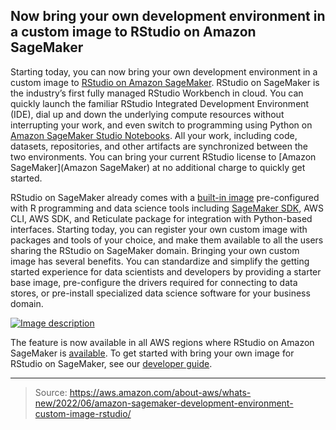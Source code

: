 ## Now bring your own development environment in a custom image to RStudio on Amazon SageMaker

Starting today, you can now bring your own development environment in a custom image to [RStudio on Amazon SageMaker](https://aws.amazon.com/blogs/aws/announcing-fully-managed-rstudio-on-amazon-sagemaker-for-data-scientists/). RStudio on SageMaker is the industry’s first fully managed RStudio Workbench in cloud. You can quickly launch the familiar RStudio Integrated Development Environment (IDE), dial up and down the underlying compute resources without interrupting your work, and even switch to programming using Python on [Amazon SageMaker Studio Notebooks](https://docs.aws.amazon.com/sagemaker/latest/dg/notebooks.html). All your work, including code, datasets, repositories, and other artifacts are synchronized between the two environments. You can bring your current RStudio license to [Amazon SageMaker](Amazon SageMaker) at no additional charge to quickly get started.

RStudio on SageMaker already comes with a [built-in image](https://docs.aws.amazon.com/sagemaker/latest/dg/rstudio-use.html#rstudio-base-image) pre-configured with R programming and data science tools including [SageMaker SDK](https://sagemaker.readthedocs.io/en/stable/index.html), AWS CLI, AWS SDK, and Reticulate package for integration with Python-based interfaces. Starting today, you can register your own custom image with packages and tools of your choice, and make them available to all the users sharing the RStudio on SageMaker domain. Bringing your own custom image has several benefits. You can standardize and simplify the getting started experience for data scientists and developers by providing a starter base image, pre-configure the drivers required for connecting to data stores, or pre-install specialized data science software for your business domain.

[![Image description](https://dev-to-uploads.s3.amazonaws.com/uploads/articles/r71m2wk06x3ib803b96l.png)](https://serverspace.io/ref/466650)

The feature is now available in all AWS regions where RStudio on Amazon SageMaker is [available](https://docs.aws.amazon.com/sagemaker/latest/dg/regions-quotas.html). To get started with bring your own image for RStudio on SageMaker, see our [developer guide](https://docs.aws.amazon.com/sagemaker/latest/dg/rstudio.html).

---

>Source: https://aws.amazon.com/about-aws/whats-new/2022/06/amazon-sagemaker-development-environment-custom-image-rstudio/